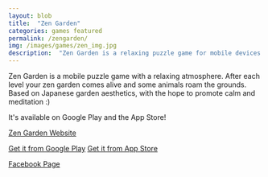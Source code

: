 ```yaml
---
layout: blob
title:  "Zen Garden"
categories: games featured
permalink: /zengarden/
img: /images/games/zen_img.jpg
description:  "Zen Garden is a relaxing puzzle game for mobile devices."
---
```


Zen Garden is a mobile puzzle game with a relaxing atmosphere. After each level your zen garden comes alive and some animals roam the grounds.
Based on Japanese garden aesthetics, with the hope to promote calm and meditation :)

It's available on Google Play and the App Store!

[Zen Garden Website](http://fireside-tales.blogspot.co.il/)

[Get it from Google Play](http://bit.ly/ZenGardenAndroid)
[Get it from App Store](http://bit.ly/ZenGardenIOS)

[Facebook Page](https://www.facebook.com/ZenKittyGames/)